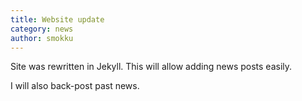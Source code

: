 ```yaml
---
title: Website update
category: news
author: smokku
---
```


Site was rewritten in Jekyll. This will allow adding news posts easily.

I will also back-post past news.
